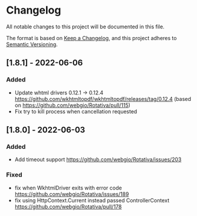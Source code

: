 # Changelog

All notable changes to this project will be documented in this file.

The format is based on [Keep a Changelog](https://keepachangelog.com/en/1.0.0/),
and this project adheres to [Semantic Versioning](https://semver.org/spec/v2.0.0.html).

## [1.8.1] - 2022-06-06

### Added

- Update whtml drivers 0.12.1 -> 0.12.4 https://github.com/wkhtmltopdf/wkhtmltopdf/releases/tag/0.12.4 (based on https://github.com/webgio/Rotativa/pull/115)
- Fix try to kill process when cancellation requested

## [1.8.0] - 2022-06-03

### Added

- Add timeout support https://github.com/webgio/Rotativa/issues/203

### Fixed

- fix when WkhtmlDriver exits with error code https://github.com/webgio/Rotativa/issues/189
- fix using HttpContext.Current instead passed ControllerContext https://github.com/webgio/Rotativa/pull/178

